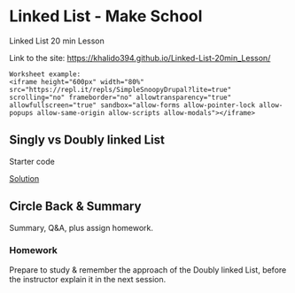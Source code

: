 # Linked List - Make School
Linked List 20 min Lesson

Link to the site: https://khalido394.github.io/Linked-List-20min_Lesson/
```
Worksheet example:
<iframe height="600px" width="80%" src="https://repl.it/repls/SimpleSnoopyDrupal?lite=true" scrolling="no" frameborder="no" allowtransparency="true" allowfullscreen="true" sandbox="allow-forms allow-pointer-lock allow-popups allow-same-origin allow-scripts allow-modals"></iframe>
```


## Singly vs Doubly linked List
Starter code

<a target="_blank" href="https://docs.google.com/document/d/1AKECFN7k77SWyyk0fMSTDgJOY6qwQonreyg8DQr861E/edit?usp=sharing">Solution</a>


## Circle Back & Summary
Summary, Q&A, plus assign homework.

### Homework
Prepare to study & remember the approach of the Doubly linked List, before the instructor explain it in the next session.

